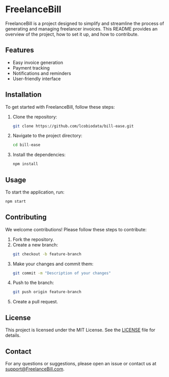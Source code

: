 # FreelanceBill

FreelanceBill is a project designed to simplify and streamline the process of generating and managing freelancer invoices. This README provides an overview of the project, how to set it up, and how to contribute.

## Features

- Easy invoice generation
- Payment tracking
- Notifications and reminders
- User-friendly interface

## Installation

To get started with FreelanceBill, follow these steps:

1. Clone the repository:
    ```bash
    git clone https://github.com/lcobiodata/bill-ease.git
    ```
2. Navigate to the project directory:
    ```bash
    cd bill-ease
    ```
3. Install the dependencies:
    ```bash
    npm install
    ```

## Usage

To start the application, run:
```bash
npm start
```

## Contributing

We welcome contributions! Please follow these steps to contribute:

1. Fork the repository.
2. Create a new branch:
    ```bash
    git checkout -b feature-branch
    ```
3. Make your changes and commit them:
    ```bash
    git commit -m "Description of your changes"
    ```
4. Push to the branch:
    ```bash
    git push origin feature-branch
    ```
5. Create a pull request.

## License

This project is licensed under the MIT License. See the [LICENSE](LICENSE) file for details.

## Contact

For any questions or suggestions, please open an issue or contact us at support@FreelanceBill.com.
